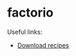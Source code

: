 # factorio

Useful links:
- [Download recipes](https://www.reddit.com/r/factorio/comments/z4wg4f/extract_recipesartwork_from_data_files/)